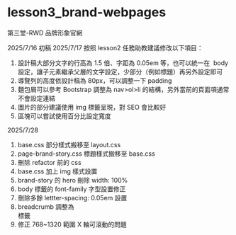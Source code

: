 # lesson3_brand-webpages

第三堂-RWD 品牌形象官網

2025/7/16 初稿
2025/7/17 按照 lesson2 任務助教建議修改以下項目：

1.  設計稿大部分文字的行高為 1.5 倍、字距為 0.05em 等，也可以統一在  body  設定，讓子元素繼承父層的文字設定，少部分（例如標題）再另外設定即可
2.  導覽列的高度依設計稿為 80px，可以調整一下 padding
3.  麵包屑可以參考 Bootstrap 調整為 nav>ol>li 的結構，另外當前的頁面項通常不會設定連結
4.  圖片的部分建議使用 img 標籤呈現，對 SEO 會比較好
5.  區塊可以嘗試使用百分比設定寬度

2025/7/28

1. base.css 部分樣式搬移至 layout.css
2. page-brand-story.css 標題樣式搬移至 base.css
3. 刪除 refactor 前的 css
4. base.css 加上 img 樣式設置
5. brand-story 的 hero 刪除 width: 100%
6. body 標籤的 font-family 字型設置修正
7. 刪除多餘 lettter-spacing: 0.05em 設置
8. breadcrumb 調整為 <nav> 標籤
9. 修正 768~1320 範圍 X 軸可滾動的問題
